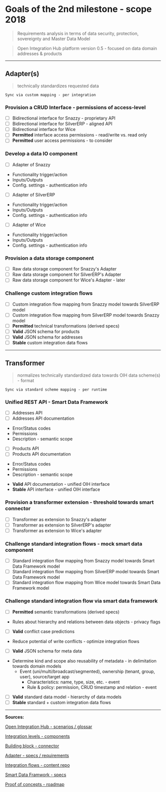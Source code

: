 # Goals of the 2nd milestone - scope 2018
> Requirements analysis in terms of data security, protection, sovereignty and Master Data Model

> Open Integration Hub platform version 0.5 - focused on data domain addresses & products

---

## Adapter(s)
> technically standardizes requested data

```
Sync via custom mapping - per integration
```

### Provision a CRUD Interface - permissions of access-level
  - [ ] Bidirectional interface for Snazzy - proprietary API
  - [ ] Bidirectional interface for SilverERP - aligned API
  - [ ] Bidirectional interface for Wice
  - [ ] **Permitted** interface access permissions - read/write vs. read only
  - [ ] **Permitted** user access permissions - to consider

### Develop a data IO component
  - [ ] Adapter of Snazzy
  * Functionality trigger/action
  * Inputs/Outputs
  * Config. settings - authentication info
  - [ ] Adapter of SilverERP
  * Functionality trigger/action
  * Inputs/Outputs
  * Config. settings - authentication info
  - [ ] Adapter of Wice
  * Functionality trigger/action
  * Inputs/Outputs
  * Config. settings - authentication info

### Provision a data storage component
  - [ ] Raw data storage component for Snazzy's Adapter
  - [ ] Raw data storage component for SilverERP's Adapter
  - [ ] Raw data storage component for Wice's Adapter - later

### Challenge custom integration flows
  - [ ] Custom integration flow mapping from Snazzy model towards SilverERP model
  - [ ] Custom integration flow mapping from SilverERP model towards Snazzy model
  - [ ] **Permitted** technical transformations (derived specs)
  - [ ] **Valid** JSON schema for products
  - [ ] **Valid** JSON schema for addresses
  - [ ] **Stable** custom integration data flows

---

## Transformer
> normalizes technically standardized data towards OIH data scheme(s) - format

```
Sync via standard scheme mapping - per runtime
```
### Unified REST API - Smart Data Framework
  - [ ] Addresses API
  - [ ] Addresses API documentation
  * Error/Status codes
  * Permissions
  * Description - semantic scope
  - [ ] Products API
  - [ ] Products API documentation
  * Error/Status codes
  * Permissions
  * Description - semantic scope
  - **Valid** API documentation - unified OIH interface
  - **Stable** API interface - unified OIH interface

### Provision a transformer extension - threshold towards smart connector
  - [ ] Transformer as extension to Snazzy's adapter
  - [ ] Transformer as extension to SilverERP's adapter
  - [ ] Transformer as extension to Wice's adapter

### Challenge standard integration flows - mock smart data component
  - [ ] Standard integration flow mapping from Snazzy model towards Smart Data Framework model
  - [ ] Standard integration flow mapping from SilverERP model towards Smart Data Framework model
  - [ ] Standard integration flow mapping from Wice model towards Smart Data Framework model

### Challenge standard integration flow via smart data framework
  - [ ] **Permitted** semantic transformations (derived specs)
  * Rules about hierarchy and relations between data objects - privacy flags
  - [ ] **Valid** conflict case predictions
  * Reduce potential of write conflicts - optimize integration flows
  - [ ] **Valid** JSON schema for meta data
  * Determine kind and scope also reusability of metadata - in delimitation towards domain models
    * Event (uni/multi/broadcast/segmented), ownership (tenant, group, user), source/target app
      * Characteristics: name, type, size, etc. - event
      * Rule & policy: permission, CRUD timestamp and relation - event
  - [ ] **Valid** standard data model - hierarchy of data models
  - [ ] **Stable** standard + custom integration data flows

---

**Sources:**

[Open Integration Hub - scenarios / glossar](https://github.com/openintegrationhub/Board/blob/d8020ce1bb0abd16c2be68aa7a95e9cc9ea975e1/protocols/2017-11-13BoardWorkshop.md#oih-board-meeting-protocol)

[Integration levels - components](https://github.com/openintegrationhub/Architecture/blob/d898a557a7faeaef213ffd60c7fc9cf525c3d9fa/Protocols/2017-11-29Workshop.md)

[Building block - connector](https://github.com/openintegrationhub/Architecture/blob/d898a557a7faeaef213ffd60c7fc9cf525c3d9fa/baseArchitecture.md#building-block)

[Adapter - specs / requirements](https://github.com/openintegrationhub/Connectors/blob/2f15948445318dc923ebb83754d8ae8da3f0fad8/Adapters/AdapterGuide.md)

[Integration flows - content repo](https://github.com/openintegrationhub/Microservices/blob/3cef84f584045d08d1df13f7945f46896ae737d4/RepositoryManagement/IntegrationContentRepository.md)

[Smart Data Framwork - specs](https://github.com/openintegrationhub/Microservices/blob/f35cf15465df42c42fbc59a03a14158ebac82192/DataHub.md)

[Proof of concepts - roadmap ](https://github.com/openintegrationhub/Architecture/blob/d58e8b1750022d95c5339ed39502d9d77b1166e1/Roadmap/RoadmapV1.md)
